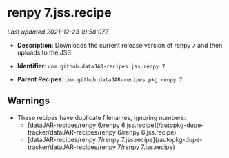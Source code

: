 # renpy 7.jss.recipe

_Last updated 2021-12-23 19:58:07Z_

- **Description**: Downloads the current release version of renpy 7 and then uploads to the JSS

- **Identifier**: `com.github.dataJAR-recipes.jss.renpy 7`

- **Parent Recipes**: `com.github.dataJAR-recipes.pkg.renpy 7`

## Warnings

- These recipes have duplicate filenames, ignoring numbers:
    - [dataJAR-recipes/renpy 6/renpy 6.jss.recipe](/autopkg-dupe-tracker/dataJAR-recipes/renpy 6/renpy 6.jss.recipe)
    - [dataJAR-recipes/renpy 7/renpy 7.jss.recipe](/autopkg-dupe-tracker/dataJAR-recipes/renpy 7/renpy 7.jss.recipe)